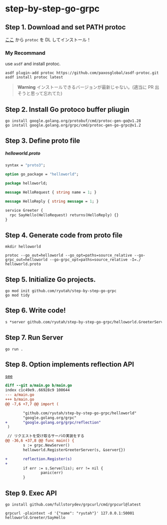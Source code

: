 # step-by-step-go-grpc

## Step 1. Download and set PATH protoc

[ここ](https://developers.google.com/protocol-buffers/docs/downloads) から `protoc` を DL してインストール！

### My Recommand

use `asdf` and install protoc.

```console
asdf plugin-add protoc https://github.com/paxosglobal/asdf-protoc.git
asdf install protoc latest
```

> **Warning**
> インストールできるバージョンが最新じゃない。(適当に PR 出そうと思って忘れてた)

## Step 2. Install Go protoco buffer pliugin

```console
go install google.golang.org/protobuf/cmd/protoc-gen-go@v1.28
go install google.golang.org/grpc/cmd/protoc-gen-go-grpc@v1.2
```

## Step 3. Define proto file

##### helloworld.proto

```proto
syntax = "proto3";

option go_package = "helloworld";

package helloworld;

message HelloRequest { string name = 1; }

message HelloReply { string message = 1; }

service Greeter {
  rpc SayHello(HelloRequest) returns(HelloReply) {}
}
```

## Step 4. Generate code from proto file

```console
mkdir helloworld

protoc --go_out=helloworld --go_opt=paths=source_relative --go-grpc_out=helloworld --go-grpc_opt=paths=source_relative -I=./ helloworld.proto
```

## Step 5. Initialize Go projects.

```console
go mod init github.com/ryutah/step-by-step-go-grpc
go mod tidy
```

## Step 6. Write code!

```txt
s *server github.com/ryutah/step-by-step-go-grpc/helloworld.GreeterServer
```

## Step 7. Run Server

```console
go run .
```

## Step 8. Option implements reflection API

[see](https://github.com/grpc/grpc-go/blob/master/Documentation/server-reflection-tutorial.md#enable-server-reflection)

```diff
diff --git a/main.go b/main.go
index c1c49e9..66928c9 100644
--- a/main.go
+++ b/main.go
@@ -7,6 +7,7 @@ import (

        "github.com/ryutah/step-by-step-go-grpc/helloworld"
        "google.golang.org/grpc"
+       "google.golang.org/grpc/reflection"
 )

 // リクエストを受け取るサーバの実装をする
@@ -36,6 +37,8 @@ func main() {
        s := grpc.NewServer()
        helloworld.RegisterGreeterServer(s, &server{})

+       reflection.Register(s)
+
        if err := s.Serve(lis); err != nil {
                panic(err)
        }
```

## Step 9. Exec API

```console
go install github.com/fullstorydev/grpcurl/cmd/grpcurl@latest
```

```console
grpcurl -plaintext -d '{"name": "ryutah"}' 127.0.0.1:50001 helloworld.Greeter/SayHello
```
